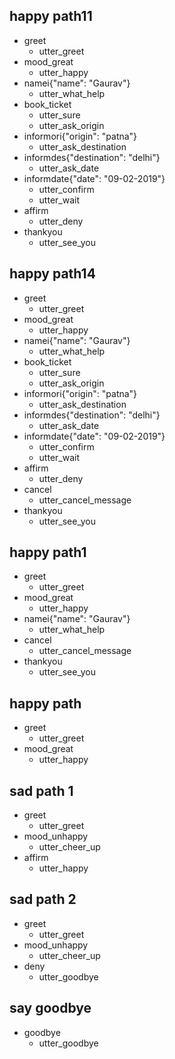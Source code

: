## happy path11
* greet
  - utter_greet
* mood_great
  - utter_happy
* namei{"name": "Gaurav"}
  - utter_what_help
* book_ticket
  - utter_sure
  - utter_ask_origin
* informori{"origin": "patna"}
  - utter_ask_destination
* informdes{"destination": "delhi"}
  - utter_ask_date
* informdate{"date": "09-02-2019"}
  - utter_confirm
  - utter_wait
* affirm
  - utter_deny
* thankyou
  - utter_see_you

## happy path14
* greet
  - utter_greet
* mood_great
  - utter_happy
* namei{"name": "Gaurav"}
  - utter_what_help
* book_ticket
  - utter_sure
  - utter_ask_origin
* informori{"origin": "patna"}
  - utter_ask_destination
* informdes{"destination": "delhi"}
  - utter_ask_date
* informdate{"date": "09-02-2019"}
  - utter_confirm
  - utter_wait
* affirm
  - utter_deny
* cancel
  - utter_cancel_message
* thankyou
  - utter_see_you

## happy path1
* greet
  - utter_greet
* mood_great
  - utter_happy
* namei{"name": "Gaurav"}
  - utter_what_help
* cancel
  - utter_cancel_message
* thankyou
  - utter_see_you

## happy path
* greet
  - utter_greet
* mood_great
  - utter_happy

## sad path 1
* greet
  - utter_greet
* mood_unhappy
  - utter_cheer_up
* affirm
  - utter_happy

## sad path 2
* greet
  - utter_greet
* mood_unhappy
  - utter_cheer_up
* deny
  - utter_goodbye

## say goodbye
* goodbye
  - utter_goodbye
